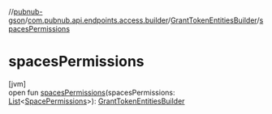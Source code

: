 //[pubnub-gson](../../../index.md)/[com.pubnub.api.endpoints.access.builder](../index.md)/[GrantTokenEntitiesBuilder](index.md)/[spacesPermissions](spaces-permissions.md)

# spacesPermissions

[jvm]\
open fun [spacesPermissions](spaces-permissions.md)(spacesPermissions: [List](https://docs.oracle.com/javase/8/docs/api/java/util/List.html)&lt;[SpacePermissions](../../com.pubnub.api.models.consumer.access_manager.sum/-space-permissions/index.md)&gt;): [GrantTokenEntitiesBuilder](index.md)
